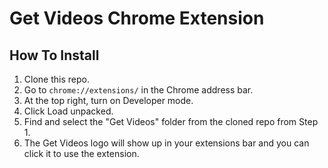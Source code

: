 # Get Videos Chrome Extension

## How To Install

1. Clone this repo.
2. Go to `chrome://extensions/` in the Chrome address bar.
3. At the top right, turn on Developer mode.
4. Click Load unpacked.
5. Find and select the "Get Videos" folder from the cloned repo from Step 1.
6. The Get Videos logo will show up in your extensions bar and you can click it to use the extension.